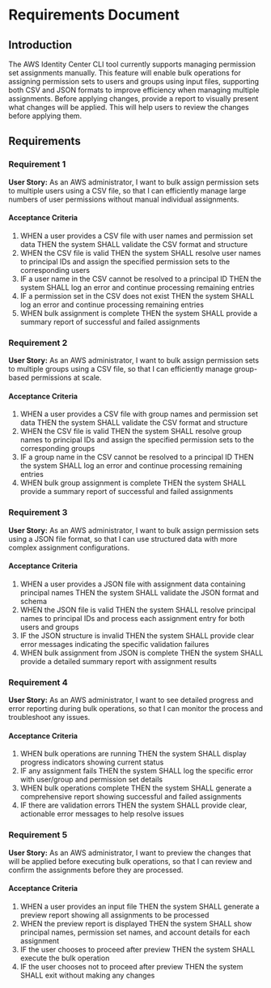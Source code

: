 # Requirements Document

## Introduction

The AWS Identity Center CLI tool currently supports managing permission set assignments manually. This feature will enable bulk operations for assigning permission sets to users and groups using input files, supporting both CSV and JSON formats to improve efficiency when managing multiple assignments.
Before applying changes, provide a report to visually present what changes will be applied. This will help users to review the changes before applying them.

## Requirements

### Requirement 1

**User Story:** As an AWS administrator, I want to bulk assign permission sets to multiple users using a CSV file, so that I can efficiently manage large numbers of user permissions without manual individual assignments.

#### Acceptance Criteria

1. WHEN a user provides a CSV file with user names and permission set data THEN the system SHALL validate the CSV format and structure
2. WHEN the CSV file is valid THEN the system SHALL resolve user names to principal IDs and assign the specified permission sets to the corresponding users
3. IF a user name in the CSV cannot be resolved to a principal ID THEN the system SHALL log an error and continue processing remaining entries
4. IF a permission set in the CSV does not exist THEN the system SHALL log an error and continue processing remaining entries
5. WHEN bulk assignment is complete THEN the system SHALL provide a summary report of successful and failed assignments

### Requirement 2

**User Story:** As an AWS administrator, I want to bulk assign permission sets to multiple groups using a CSV file, so that I can efficiently manage group-based permissions at scale.

#### Acceptance Criteria

1. WHEN a user provides a CSV file with group names and permission set data THEN the system SHALL validate the CSV format and structure
2. WHEN the CSV file is valid THEN the system SHALL resolve group names to principal IDs and assign the specified permission sets to the corresponding groups
3. IF a group name in the CSV cannot be resolved to a principal ID THEN the system SHALL log an error and continue processing remaining entries
4. WHEN bulk group assignment is complete THEN the system SHALL provide a summary report of successful and failed assignments

### Requirement 3

**User Story:** As an AWS administrator, I want to bulk assign permission sets using a JSON file format, so that I can use structured data with more complex assignment configurations.

#### Acceptance Criteria

1. WHEN a user provides a JSON file with assignment data containing principal names THEN the system SHALL validate the JSON format and schema
2. WHEN the JSON file is valid THEN the system SHALL resolve principal names to principal IDs and process each assignment entry for both users and groups
3. IF the JSON structure is invalid THEN the system SHALL provide clear error messages indicating the specific validation failures
4. WHEN bulk assignment from JSON is complete THEN the system SHALL provide a detailed summary report with assignment results

### Requirement 4

**User Story:** As an AWS administrator, I want to see detailed progress and error reporting during bulk operations, so that I can monitor the process and troubleshoot any issues.

#### Acceptance Criteria

1. WHEN bulk operations are running THEN the system SHALL display progress indicators showing current status
2. IF any assignment fails THEN the system SHALL log the specific error with user/group and permission set details
3. WHEN bulk operations complete THEN the system SHALL generate a comprehensive report showing successful and failed assignments
4. IF there are validation errors THEN the system SHALL provide clear, actionable error messages to help resolve issues

### Requirement 5

**User Story:** As an AWS administrator, I want to preview the changes that will be applied before executing bulk operations, so that I can review and confirm the assignments before they are processed.

#### Acceptance Criteria

1. WHEN a user provides an input file THEN the system SHALL generate a preview report showing all assignments to be processed
2. WHEN the preview report is displayed THEN the system SHALL show principal names, permission set names, and account details for each assignment
3. IF the user chooses to proceed after preview THEN the system SHALL execute the bulk operation
4. IF the user chooses not to proceed after preview THEN the system SHALL exit without making any changes



